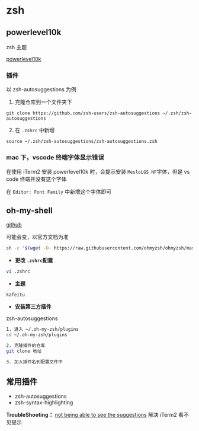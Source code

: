 # zsh

## powerlevel10k

zsh 主题

[powerlevel10k](https://github.com/romkatv/powerlevel10k)

### 插件

以 zsh-autosuggestions 为例

1. 克隆仓库到一个文件夹下

```shell
git clone https://github.com/zsh-users/zsh-autosuggestions ~/.zsh/zsh-autosuggestions
```

2. 在 `.zshrc` 中新增

```shell
source ~/.zsh/zsh-autosuggestions/zsh-autosuggestions.zsh
```

### mac 下，vscode 终端字体显示错误

在使用 iTerm2 安装 powerlevel10k 时，会提示安装 `MesloLGS NF`字体，但是 vs code 终端并没有这个字体

在 `Editor: Font Family` 中新增这个字体即可

## oh-my-shell

[github](https://github.com/ohmyzsh/ohmyzsh)

可能会变，以官方文档为准

```bash
sh -c "$(wget -O- https://raw.githubusercontent.com/ohmyzsh/ohmyzsh/master/tools/install.sh)"
```

- **更改 `.zshrc`配置**

```bash
vi .zshrc
```

- **主题**

```
kafeitu
```

- **安装第三方插件**

zsh-autosuggestions

```bash
1. 进入 ~/.oh-my-zsh/plugins
cd ~/.oh-my-zsh/plugins

2. 克隆插件的仓库
git clone 地址

3. 加入插件名到配置文件中
```

## 常用插件

- zsh-autosuggestions
- zsh-syntax-highlighting

**TroubleShooting：** [not being able to see the suggestions](https://github.com/zsh-users/zsh-autosuggestions/issues/416#issuecomment-486516333) 解决 iTerm2 看不见提示
